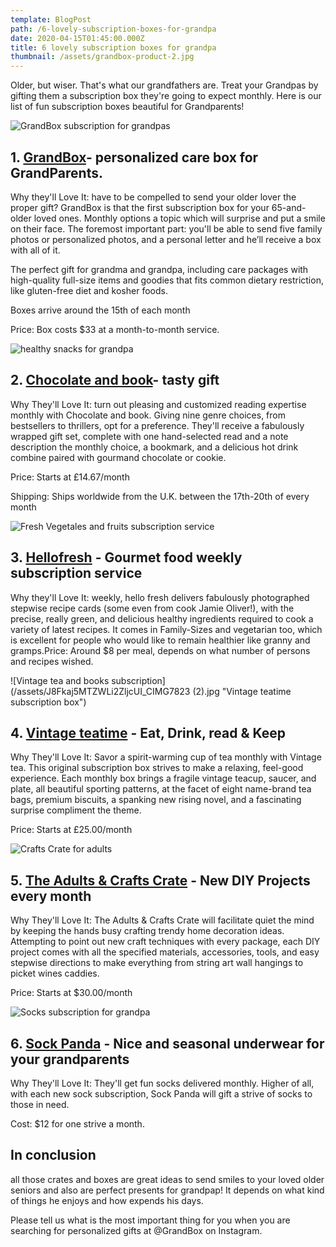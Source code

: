 ```yaml
---
template: BlogPost
path: /6-lovely-subscription-boxes-for-grandpa
date: 2020-04-15T01:45:00.000Z
title: 6 lovely subscription boxes for grandpa
thumbnail: /assets/grandbox-product-2.jpg
---
```

<!--StartFragment-->

Older, but wiser. That's what our grandfathers are. Treat your Grandpas by gifting them a subscription box they're going to expect monthly. Here is our list of fun subscription boxes beautiful for Grandparents!

![GrandBox subscription for grandpas](/assets/fun-and-creative-gifts-for-grandpa-and-grandma.jpg "monthly care box for grandparents")

## 1. [GrandBox](https://www.mygrandbox.com/subscribe)- personalized care box for GrandParents.

Why they'll Love It: have to be compelled to send your older lover the proper gift? GrandBox is that the first subscription box for your 65-and-older loved ones. Monthly options a topic which will surprise and put a smile on their face. The foremost important part: you'll be able to send five family photos or personalized photos, and a personal letter and he’ll receive a box with all of it.

The perfect gift for grandma and grandpa, including care packages with high-quality full-size items and goodies that fits common dietary restriction, like gluten-free diet and kosher foods.

Boxes arrive around the 15th of each month

Price: Box costs $33 at a month-to-month service.

![healthy snacks for grandpa](/assets/CUb5D4QZTBiV2ejsdvCG_DJP_2047.jpg "chocolate and book subscription box")

## 2. [Chocolate and book](https://www.chocolateandbook.com/)- tasty gift

Why They'll Love It: turn out pleasing and customized reading expertise monthly with Chocolate and book. Giving nine genre choices, from bestsellers to thrillers, opt for a preference. They'll receive a fabulously wrapped gift set, complete with one hand-selected read and a note description the monthly choice, a bookmark, and a delicious hot drink combine paired with gourmand chocolate or cookie.

Price: Starts at £14.67/month

Shipping: Ships worldwide from the U.K. between the 17th-20th of every month

![Fresh Vegetales and fruits subscription service](/assets/hello-fresh-mar2020-14.jpg "Hellofresh, a gourmet weekly package")

## 3. [Hellofresh](https://www.hellofresh.com/) - Gourmet food weekly subscription service

Why they'll Love It: weekly, hello fresh delivers fabulously photographed stepwise recipe cards (some even from cook Jamie Oliver!), with the precise, really green, and delicious healthy ingredients required to cook a variety of latest recipes. It comes in Family-Sizes and vegetarian too, which is excellent for people who would like to remain healthier like granny and gramps.Price: Around $8 per meal, depends on what number of persons and recipes wished.

![Vintage tea and books subscription](/assets/J8Fkaj5MTZWLi2ZljcUI_CIMG7823 (2).jpg "Vintage teatime subscription box")

## 4. [Vintage teatime](https://vintageteatime.eu/) - Eat, Drink, read & Keep

Why They'll Love It: Savor a spirit-warming cup of tea monthly with Vintage tea. This original subscription box strives to make a relaxing, feel-good experience. Each monthly box brings a fragile vintage teacup, saucer, and plate, all beautiful sporting patterns, at the facet of eight name-brand tea bags, premium biscuits, a spanking new rising novel, and a fascinating surprise compliment the theme.

Price: Starts at £25.00/month

![Crafts Crate for adults](/assets/8828647625eb4563877377c5eb3f5884_600_78.jpeg "The Adults & Crafts Crate")

## 5. [The Adults & Crafts Crate](https://www.adultsandcrafts.com/) - New DIY Projects every month

Why They'll Love It: The Adults & Crafts Crate will facilitate quiet the mind by keeping the hands busy crafting trendy home decoration ideas. Attempting to point out new craft techniques with every package, each DIY project comes with all the specified materials, accessories, tools, and easy stepwise directions to make everything from string art wall hangings to picket wines caddies.

Price: Starts at $30.00/month

![Socks subscription for grandpa](/assets/sock_panda-removebg-preview.png "Sock Panda for Grandparents")

## 6. [Sock Panda](https://sockpanda.com/) - Nice and seasonal underwear for your grandparents

Why They'll Love It: They'll get fun socks delivered monthly. Higher of all, with each new sock subscription, Sock Panda will gift a strive of socks to those in need.

Cost: $12 for one strive a month.

## In conclusion

all those crates and boxes are great ideas to send smiles to your loved older seniors and also are perfect presents for grandpap! It depends on what kind of things he enjoys and how expends his days.

Please tell us what is the most important thing for you when you are searching for personalized gifts at @GrandBox on Instagram.

<!--EndFragment-->
